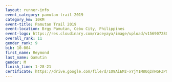 ```yaml
---
layout: runner-info 
event_category: pamutan-trail-2019 
category_km: 10KM 
event-title: Pamutan Trail 2019 
event-location: Brgy Pamutan, Cebu City, Philippines 
event-logo: https://res.cloudinary.com/raceyaya/image/upload/v1569072806/logo/pamutan-trail_d8abrj.jpg 
overall_rank: 11
gender_rank: 9
bib: 10-004
first_name: Reymond
last_name: Gamutin
gender: M
finish_time: 1-28-21
certificate: https://drive.google.com/file/d/1O9AiEMz-xYjY1M8UqznHGFZPO0KwSuYp/view?usp=sharing
---
```

